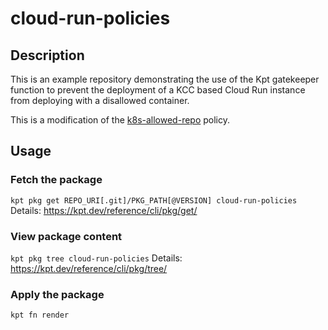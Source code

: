 # cloud-run-policies

## Description
This is an example repository demonstrating the use of the Kpt gatekeeper function to prevent the deployment of a KCC based Cloud Run instance from deploying with a disallowed container.

This is a modification of the [k8s-allowed-repo](https://github.com/open-policy-agent/gatekeeper-library/tree/master/library/general/allowedrepos) policy.

## Usage

### Fetch the package
`kpt pkg get REPO_URI[.git]/PKG_PATH[@VERSION] cloud-run-policies`
Details: https://kpt.dev/reference/cli/pkg/get/

### View package content
`kpt pkg tree cloud-run-policies`
Details: https://kpt.dev/reference/cli/pkg/tree/

### Apply the package
```
kpt fn render
```

